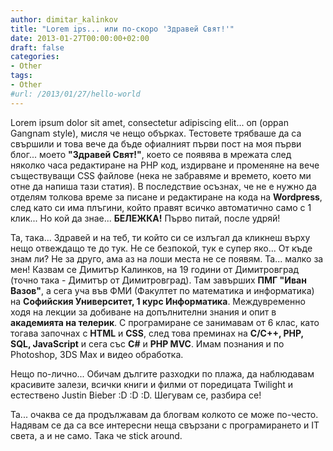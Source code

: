 ```yaml
---
author: dimitar_kalinkov
title: "Lorem ips... или по-скоро 'Здравей Свят!'"
date: 2013-01-27T00:00:00+02:00
draft: false
categories:
- Other
tags:
- Other
#url: /2013/01/27/hello-world
---
```


Lorem ipsum dolor sit amet, consectetur adipiscing elit... оп (oppan Gangnam style), мисля че нещо обърках. Тестовете трябваше да са свършили и това вече да бъде офиалният първи пост на моя първи блог... моето **"Здравей Свят!"**, което се появява в мрежата след няколко часа редактиране на PHP код, издирване и променяне на вече съществуващи CSS файлове (нека не забравяме и времето, което ми отне да напиша тази статия). В последствие осъзнах, че не е нужно да отделям толкова време за писане и редактиране на кода на **Wordpress**, след като си има плъгини, който правят всичко автоматично само с 1 клик... Но кой да знае... **БЕЛЕЖКА!** Първо питай, после удряй!

Та, така... Здравей и на теб, ти който си се излъгал да кликнеш върху нещо отвеждащо те до тук. Не се безпокой, тук е супер яко... От къде знам ли? Не за друго, ама аз на лоши места не се появям. Та... малко за мен! Казвам се Димитър Калинков, на 19 години от Димитровград (точно така - Димитър от Димитровград). Там завърших **ПМГ "Иван Вазов"**, а сега уча във ФМИ (Факултет по математика и информатика) на **Софийския Университет, 1 курс Информатика**. Междувременно ходя на лекции за добиване на допълнителни знания и опит в **академията на телерик**. С програмиране се занимавам от 6 клас, като тогава започнах с **HTML** и **CSS**, след това преминах на **C/C++, PHP, SQL, JavaScript** и сега със **C#** и **PHP MVC**. Имам познания и по Photoshop, 3DS Max и видео обработка.

Нещо по-лично... Обичам дългите разходки по плажа, да наблюдавам красивите залези, всички книги и филми от поредицата Twilight и естествено Justin Bieber :D :D :D. Шегувам се, разбира се!

Та... очаква се да продължавам да блогвам колкото се може по-често. Надявам се да са все интересни неща свързани с програмирането и IT света, а и не само. Така че stick around.
